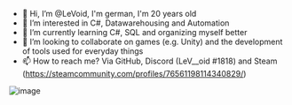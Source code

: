 - 👋 Hi, I’m @LeVoid, I'm german, I'm 20 years old
- 👀 I’m interested in C#, Datawarehousing and Automation
- 🌱 I’m currently learning C#, SQL and organizing myself better
- 💞️ I’m looking to collaborate on games (e.g. Unity) and the development of tools used for everyday things
- 📫 How to reach me? Via GitHub, Discord (LeV__oid #1818) and Steam (https://steamcommunity.com/profiles/76561198114340829/)

![image](https://user-images.githubusercontent.com/71784437/161448254-a529dec0-2366-4d24-b10b-d148397ad561.png)
